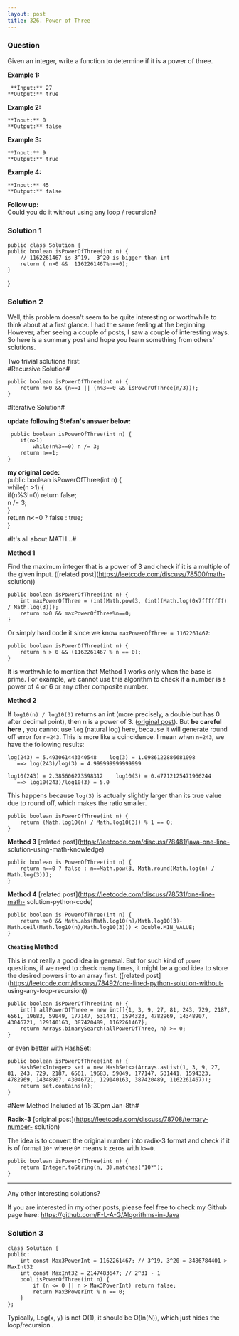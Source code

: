 ```yaml
---
layout: post
title: 326. Power of Three
---
```

### Question
Given an integer, write a function to determine if it is a power of three.

 **Example 1:**

    
    
     **Input:** 27
    **Output:** true
    

**Example 2:**

    
    
    **Input:** 0
    **Output:** false

**Example 3:**

    
    
    **Input:** 9
    **Output:** true

**Example 4:**

    
    
    **Input:** 45
    **Output:** false

 **Follow up:**  
Could you do it without using any loop / recursion?

### Solution 1
    
    
    public class Solution {
    public boolean isPowerOfThree(int n) {
        // 1162261467 is 3^19,  3^20 is bigger than int  
        return ( n>0 &&  1162261467%n==0);
    }
    

}


### Solution 2
Well, this problem doesn't seem to be quite interesting or worthwhile to think
about at a first glance. I had the same feeling at the beginning. However,
after seeing a couple of posts, I saw a couple of interesting ways. So here is
a summary post and hope you learn something from others' solutions.

Two trivial solutions first:  
#Recursive Solution#

    
    
    public boolean isPowerOfThree(int n) {
        return n>0 && (n==1 || (n%3==0 && isPowerOfThree(n/3)));
    }
    

#Iterative Solution#

**update following Stefan's answer below:**

    
    
     public boolean isPowerOfThree(int n) {
        if(n>1)
            while(n%3==0) n /= 3;
        return n==1;
    }
    

**my original code:**  
public boolean isPowerOfThree(int n) {  
while(n >1) {  
if(n%3!=0) return false;  
n /= 3;  
}  
return n<=0 ? false : true;  
}

#It's all about MATH...#

**Method 1**

Find the maximum integer that is a power of 3 and check if it is a multiple of
the given input. ([related post](https://leetcode.com/discuss/78500/math-
solution))

    
    
    public boolean isPowerOfThree(int n) {
        int maxPowerOfThree = (int)Math.pow(3, (int)(Math.log(0x7fffffff) / Math.log(3)));
        return n>0 && maxPowerOfThree%n==0;
    }
    

Or simply hard code it since we know `maxPowerOfThree = 1162261467`:

    
    
    public boolean isPowerOfThree(int n) {
        return n > 0 && (1162261467 % n == 0);
    }
    

It is worthwhile to mention that Method 1 works only when the base is prime.
For example, we cannot use this algorithm to check if a number is a power of 4
or 6 or any other composite number.

**Method 2**

If `log10(n) / log10(3)` returns an int (more precisely, a double but has 0
after decimal point), then n is a power of 3. ([original
post](https://leetcode.com/discuss/78495/my-one-line-java-solution)). But **be
careful here** , you cannot use `log` (natural log) here, because it will
generate round off error for `n=243`. This is more like a coincidence. I mean
when `n=243`, we have the following results:

    
    
    log(243) = 5.493061443340548    log(3) = 1.0986122886681098
       ==> log(243)/log(3) = 4.999999999999999
    
    log10(243) = 2.385606273598312    log10(3) = 0.47712125471966244
       ==> log10(243)/log10(3) = 5.0
    

This happens because `log(3)` is actually slightly larger than its true value
due to round off, which makes the ratio smaller.

    
    
    public boolean isPowerOfThree(int n) {
        return (Math.log10(n) / Math.log10(3)) % 1 == 0;
    }
    

**Method 3** [related post](https://leetcode.com/discuss/78481/java-one-line-
solution-using-math-knowledge)

    
    
    public boolean is PowerOfThree(int n) {
        return n==0 ? false : n==Math.pow(3, Math.round(Math.log(n) / Math.log(3)));
    }
    

**Method 4** [related post](https://leetcode.com/discuss/78531/one-line-math-
solution-python-code)

    
    
    public boolean is PowerOfThree(int n) {
        return n>0 && Math.abs(Math.log10(n)/Math.log10(3)-Math.ceil(Math.log10(n)/Math.log10(3))) < Double.MIN_VALUE;
    }
    

**`Cheating` Method**

This is not really a good idea in general. But for such kind of `power`
questions, if we need to check many times, it might be a good idea to store
the desired powers into an array first. ([related
post](https://leetcode.com/discuss/78492/one-lined-python-solution-without-
using-any-loop-recursion))

    
    
    public boolean isPowerOfThree(int n) {
        int[] allPowerOfThree = new int[]{1, 3, 9, 27, 81, 243, 729, 2187, 6561, 19683, 59049, 177147, 531441, 1594323, 4782969, 14348907, 43046721, 129140163, 387420489, 1162261467};
        return Arrays.binarySearch(allPowerOfThree, n) >= 0;
    }
    

or even better with HashSet:

    
    
    public boolean isPowerOfThree(int n) {
        HashSet<Integer> set = new HashSet<>(Arrays.asList(1, 3, 9, 27, 81, 243, 729, 2187, 6561, 19683, 59049, 177147, 531441, 1594323, 4782969, 14348907, 43046721, 129140163, 387420489, 1162261467));
        return set.contains(n);
    }
    

#New Method Included at 15:30pm Jan-8th#

**Radix-3** [original post](https://leetcode.com/discuss/78708/ternary-number-
solution)

The idea is to convert the original number into radix-3 format and check if it
is of format `10*` where `0*` means `k` zeros with `k>=0`.

    
    
    public boolean isPowerOfThree(int n) {
        return Integer.toString(n, 3).matches("10*");
    }
    

* * *

Any other interesting solutions?

If you are interested in my other posts, please feel free to check my Github
page here: <https://github.com/F-L-A-G/Algorithms-in-Java>


### Solution 3
    
    
    class Solution {
    public:
        int const Max3PowerInt = 1162261467; // 3^19, 3^20 = 3486784401 > MaxInt32
        int const MaxInt32 = 2147483647; // 2^31 - 1
        bool isPowerOfThree(int n) {
            if (n <= 0 || n > Max3PowerInt) return false;
            return Max3PowerInt % n == 0;
        }
    };
    

Typically, Log(x, y) is not O(1), it should be O(ln(N)), which just hides the
loop/recursion .



